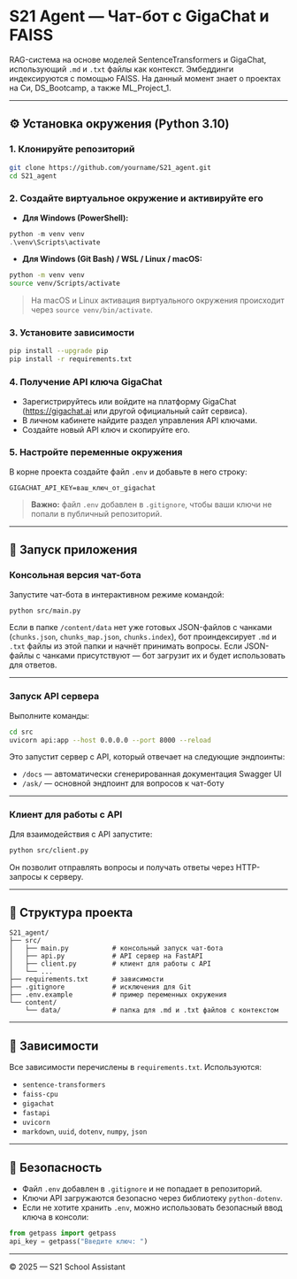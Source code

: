 # S21 Agent — Чат-бот с GigaChat и FAISS

RAG-система на основе моделей SentenceTransformers и GigaChat, использующий `.md` и `.txt` файлы как контекст. Эмбеддинги индексируются с помощью FAISS. На данный момент знает о проектах на Си, DS_Bootcamp, а также ML_Project_1.

---

## ⚙️ Установка окружения (Python 3.10)

### 1. Клонируйте репозиторий

```bash
git clone https://github.com/yourname/S21_agent.git
cd S21_agent
```

### 2. Создайте виртуальное окружение и активируйте его

- **Для Windows (PowerShell):**

```powershell
python -m venv venv
.\venv\Scripts\activate
```

- **Для Windows (Git Bash) / WSL / Linux / macOS:**

```bash
python -m venv venv
source venv/Scripts/activate
```

> На macOS и Linux активация виртуального окружения происходит через `source venv/bin/activate`.

### 3. Установите зависимости

```bash
pip install --upgrade pip
pip install -r requirements.txt
```

### 4. Получение API ключа GigaChat

- Зарегистрируйтесь или войдите на платформу GigaChat (https://gigachat.ai или другой официальный сайт сервиса).
- В личном кабинете найдите раздел управления API ключами.
- Создайте новый API ключ и скопируйте его.

### 5. Настройте переменные окружения

В корне проекта создайте файл `.env` и добавьте в него строку:

```env
GIGACHAT_API_KEY=ваш_ключ_от_gigachat
```

> **Важно:** файл `.env` добавлен в `.gitignore`, чтобы ваши ключи не попали в публичный репозиторий.

---

## 🚀 Запуск приложения

### Консольная версия чат-бота

Запустите чат-бота в интерактивном режиме командой:

```bash
python src/main.py
```

Если в папке `/content/data` нет уже готовых JSON-файлов с чанками (`chunks.json`, `chunks_map.json`, `chunks.index`), бот проиндексирует `.md` и `.txt` файлы из этой папки и начнёт принимать вопросы.
Если JSON-файлы с чанками присутствуют — бот загрузит их и будет использовать для ответов.

---

### Запуск API сервера

Выполните команды:

```bash
cd src
uvicorn api:app --host 0.0.0.0 --port 8000 --reload
```

Это запустит сервер с API, который отвечает на следующие эндпоинты:

- `/docs` — автоматически сгенерированная документация Swagger UI
- `/ask/` — основной эндпоинт для вопросов к чат-боту

---

### Клиент для работы с API

Для взаимодействия с API запустите:

```bash
python src/client.py
```

Он позволит отправлять вопросы и получать ответы через HTTP-запросы к серверу.

---

## 📁 Структура проекта

```
S21_agent/
├── src/
│   ├── main.py           # консольный запуск чат-бота
│   ├── api.py            # API сервер на FastAPI
│   ├── client.py         # клиент для работы с API
│   └── ...
├── requirements.txt      # зависимости
├── .gitignore            # исключения для Git
├── .env.example          # пример переменных окружения
└── content/
    └── data/             # папка для .md и .txt файлов с контекстом
```

---

## 📌 Зависимости

Все зависимости перечислены в `requirements.txt`. Используются:

* `sentence-transformers`
* `faiss-cpu`
* `gigachat`
* `fastapi`
* `uvicorn`
* `markdown`, `uuid`, `dotenv`, `numpy`, `json`

---

## 🔐 Безопасность

* Файл `.env` добавлен в `.gitignore` и не попадает в репозиторий.
* Ключи API загружаются безопасно через библиотеку `python-dotenv`.
* Если не хотите хранить `.env`, можно использовать безопасный ввод ключа в консоли:

```python
from getpass import getpass
api_key = getpass("Введите ключ: ")
```

---

© 2025 — S21 School Assistant
